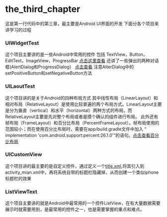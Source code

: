 # the_third_chapter
这是第一行代码中的第三章，最主要是Android UI界面的开发
下面分各个项目来讲学习的过程
### UIWidgetTest
这个项目主要讲的是一些Android中常用的控件
包括 TextView，Button，EditText，ImageView，ProgressBar
[点击这里查看](https://github.com/ordinarylyp/the_third_chapter/blob/master/UIWidgetTest/app/src/main/res/layout/activity_main.xml)
还讲了一些弹出的两种对话框(AlertDialog和ProgressDialog）
[点击查看](https://github.com/ordinarylyp/the_third_chapter/blob/master/UIWidgetTest/app/src/main/java/lyp/com/uiwidgettest/MainActivity.java)
注意AlterDialog中的setPositiveButton和setNegativeButton方法
### UILaoutTest
这个项目讲的是关于Android的四种布局方式
其中线性布局（LinearLayout）和相对布局（RelativeLayout）是使用比较普遍的两个布局方式。LinearLayout主要是分为垂直（vertical）和水平（horizontal）两种方式的布局，而RelativeLayout主要是先对整个布局或者是摸个确认的组件进行布局。
此外还有帧布局（FrameLayout）和百分比布局（PercentFrameLayout）。帧布局使用的范围较小；而在使用百分比布局时，需要在app/build.gradle文件中加入
“ implementation 'com.android.support:percent:26.1.0'”的语句。[点击查看百分比布局](https://github.com/ordinarylyp/the_third_chapter/blob/master/UILayoutTest/app/src/main/res/layout/activity_main.xml)
### UICustomView
这个项目讲的最主要的是自定义控件，通过定义一个[title.xml](https://github.com/ordinarylyp/the_third_chapter/blob/master/UICustomViews/app/src/main/res/layout/title.xml),将其引入到activity_mian.xml中，再将系统自带的标题栏隐藏掉，从而创建一个类似iphone标题栏的效果
### ListViewText
这个项目主要讲的就是Android中最常用的一个控件ListView，在有大量数据需要展示时就需要用到，是最常用的控件之一，也是需要掌握的重点和难点。
